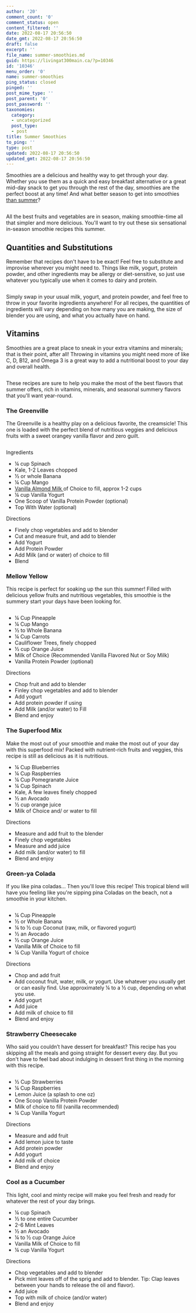 ```yaml
---
author: '20'
comment_count: '0'
comment_status: open
content_filtered: ''
date: 2022-08-17 20:56:50
date_gmt: 2022-08-17 20:56:50
draft: false
excerpt: ''
file_name: summer-smoothies.md
guid: https://livingat300main.ca/?p=10346
id: '10346'
menu_order: '0'
name: summer-smoothies
ping_status: closed
pinged: ''
post_mime_type: ''
post_parent: '0'
post_password: ''
taxonomies:
  category:
  - uncategorized
  post_type:
  - post
title: Summer Smoothies
to_ping: ''
type: post
updated: 2022-08-17 20:56:50
updated_gmt: 2022-08-17 20:56:50
---
```

<!-- wp:paragraph -->
<p>Smoothies are a delicious and healthy way to get through your day. Whether you use them as a quick and easy breakfast alternative or a great mid-day snack to get you through the rest of the day, smoothies are the perfect boost at any time! And what better season to get into smoothies <a href="https://livingat300main.ca/top-10-summer-cocktails/" target="_blank" rel="noreferrer noopener">than summer</a>?</p>
<!-- /wp:paragraph -->

<!-- wp:image {"id":10347,"sizeSlug":"large","linkDestination":"none"} -->
<figure class="wp-block-image size-large"><img src="https://arwebstore.blob.core.windows.net/livingat300main-ca/2022/08/blog1-1024x683.png" alt="" class="wp-image-10347"/></figure>
<!-- /wp:image -->

<!-- wp:paragraph -->
<p>All the best fruits and vegetables are in season, making smoothie-time all that simpler and more delicious. You'll want to try out these six sensational in-season smoothie recipes this summer.</p>
<!-- /wp:paragraph -->

<!-- wp:heading -->
<h2>Quantities and Substitutions</h2>
<!-- /wp:heading -->

<!-- wp:paragraph -->
<p>Remember that recipes don't have to be exact! Feel free to substitute and improvise wherever you might need to. Things like milk, yogurt, protein powder, and other ingredients may be allergy or diet-sensitive, so just use whatever you typically use when it comes to dairy and protein.</p>
<!-- /wp:paragraph -->

<!-- wp:image {"id":10348,"sizeSlug":"large","linkDestination":"none"} -->
<figure class="wp-block-image size-large"><img src="https://arwebstore.blob.core.windows.net/livingat300main-ca/2022/08/blog2-1024x683.png" alt="" class="wp-image-10348"/></figure>
<!-- /wp:image -->

<!-- wp:paragraph -->
<p>Simply swap in your usual milk, yogurt, and protein powder, and feel free to throw in your favorite ingredients anywhere! For all recipes, the quantities of ingredients will vary depending on how many you are making, the size of blender you are using, and what you actually have on hand.</p>
<!-- /wp:paragraph -->

<!-- wp:heading -->
<h2>Vitamins</h2>
<!-- /wp:heading -->

<!-- wp:paragraph -->
<p>Smoothies are a great place to sneak in your extra vitamins and minerals; that is their point, after all! Throwing in vitamins you might need more of like C, D, B12, and Omega 3 is a great way to add a nutritional boost to your day and overall health.</p>
<!-- /wp:paragraph -->

<!-- wp:image {"id":10349,"sizeSlug":"large","linkDestination":"none"} -->
<figure class="wp-block-image size-large"><img src="https://arwebstore.blob.core.windows.net/livingat300main-ca/2022/08/blog3-1024x683.png" alt="" class="wp-image-10349"/></figure>
<!-- /wp:image -->

<!-- wp:paragraph -->
<p>These recipes are sure to help you make the most of the best flavors that summer offers, rich in vitamins, minerals, and seasonal summery flavors that you'll want year-round.</p>
<!-- /wp:paragraph -->

<!-- wp:heading {"level":3} -->
<h3>The Greenville</h3>
<!-- /wp:heading -->

<!-- wp:paragraph -->
<p>The Greenville is a healthy play on a delicious favorite, the creamsicle! This one is loaded with the perfect blend of nutritious veggies and delicious fruits with a sweet orangey vanilla flavor and zero guilt.</p>
<!-- /wp:paragraph -->

<!-- wp:image {"id":10350,"sizeSlug":"large","linkDestination":"none"} -->
<figure class="wp-block-image size-large"><img src="https://arwebstore.blob.core.windows.net/livingat300main-ca/2022/08/blog4-1024x683.png" alt="" class="wp-image-10350"/></figure>
<!-- /wp:image -->

<!-- wp:paragraph -->
<p>Ingredients</p>
<!-- /wp:paragraph -->

<!-- wp:list -->
<ul><li>¼ cup Spinach</li><li>Kale, 1-2 Leaves chopped</li><li>½ or whole Banana</li><li>¼ Cup Mango</li><li><a href="https://www.silkcanada.ca/" target="_blank" rel="noreferrer noopener">Vanilla Almond Milk </a>of Choice to fill, approx 1-2 cups</li><li>¼ cup Vanilla Yogurt</li><li>One Scoop of Vanilla Protein Powder (optional)</li><li>Top With Water (optional)</li></ul>
<!-- /wp:list -->

<!-- wp:paragraph -->
<p>Directions</p>
<!-- /wp:paragraph -->

<!-- wp:list -->
<ul><li>Finely chop vegetables and add to blender</li><li>Cut and measure fruit, and add to blender</li><li>Add Yogurt</li><li>Add Protein Powder</li><li>Add Milk (and or water) of choice to fill</li><li>Blend</li></ul>
<!-- /wp:list -->

<!-- wp:heading {"level":3} -->
<h3>Mellow Yellow</h3>
<!-- /wp:heading -->

<!-- wp:paragraph -->
<p>This recipe is perfect for soaking up the sun this summer! Filled with delicious yellow fruits and nutritious vegetables, this smoothie is the summery start your days have been looking for.</p>
<!-- /wp:paragraph -->

<!-- wp:image {"id":10351,"sizeSlug":"large","linkDestination":"none"} -->
<figure class="wp-block-image size-large"><img src="https://arwebstore.blob.core.windows.net/livingat300main-ca/2022/08/blog5-1024x683.png" alt="" class="wp-image-10351"/></figure>
<!-- /wp:image -->

<!-- wp:list -->
<ul><li>¼ Cup Pineapple</li><li>¼ Cup Mango</li><li>½ to Whole Banana</li><li>¼ Cup Carrots</li><li>Cauliflower Trees, finely chopped</li><li>½ cup Orange Juice</li><li>Milk of Choice (Recommended Vanilla Flavored Nut or Soy Milk)</li><li>Vanilla Protein Powder (optional)</li></ul>
<!-- /wp:list -->

<!-- wp:paragraph -->
<p>Directions</p>
<!-- /wp:paragraph -->

<!-- wp:list -->
<ul><li>Chop fruit and add to blender</li><li>Finley chop vegetables and add to blender</li><li>Add yogurt</li><li>Add protein powder if using</li><li>Add Milk (and/or water) to Fill</li><li>Blend and enjoy</li></ul>
<!-- /wp:list -->

<!-- wp:heading {"level":3} -->
<h3>The Superfood Mix</h3>
<!-- /wp:heading -->

<!-- wp:paragraph -->
<p>Make the most out of your smoothie and make the most out of your day with this superfood mix! Packed with nutrient-rich fruits and veggies, this recipe is still as delicious as it is nutritious.</p>
<!-- /wp:paragraph -->

<!-- wp:list -->
<ul><li>¼ Cup Blueberries</li><li>¼ Cup Raspberries</li><li>¼ Cup Pomegranate Juice</li><li>¼ Cup Spinach</li><li>Kale, A few leaves finely chopped</li><li>½ an Avocado</li><li>½ cup orange juice</li><li>Milk of Choice and/ or water to fill</li></ul>
<!-- /wp:list -->

<!-- wp:paragraph -->
<p>Directions</p>
<!-- /wp:paragraph -->

<!-- wp:list -->
<ul><li>Measure and add fruit to the blender</li><li>Finely chop vegetables</li><li>Measure and add juice</li><li>Add milk (and/or water) to fill</li><li>Blend and enjoy</li></ul>
<!-- /wp:list -->

<!-- wp:heading {"level":3} -->
<h3>Green-ya Colada</h3>
<!-- /wp:heading -->

<!-- wp:paragraph -->
<p>If you like pina coladas… Then you'll love this recipe! This tropical blend will have you feeling like you're sipping pina Coladas on the beach, not a smoothie in your kitchen.</p>
<!-- /wp:paragraph -->

<!-- wp:image {"id":10352,"sizeSlug":"large","linkDestination":"none"} -->
<figure class="wp-block-image size-large"><img src="https://arwebstore.blob.core.windows.net/livingat300main-ca/2022/08/blog6-1024x683.png" alt="" class="wp-image-10352"/></figure>
<!-- /wp:image -->

<!-- wp:list -->
<ul><li>¼ Cup Pineapple</li><li>½ or Whole Banana</li><li>¼ to ½ cup Coconut (raw, milk, or flavored yogurt)</li><li>½ an Avocado</li><li>½ cup Orange Juice</li><li>Vanilla Milk of Choice to fill</li><li>¼ Cup Vanilla Yogurt of choice</li></ul>
<!-- /wp:list -->

<!-- wp:paragraph -->
<p>Directions</p>
<!-- /wp:paragraph -->

<!-- wp:list -->
<ul><li>Chop and add fruit</li><li>Add coconut fruit, water, milk, or yogurt. Use whatever you usually get or can easily find. Use approximately ¼ to a ½ cup, depending on what you use.</li><li>Add yogurt</li><li>Add juice</li><li>Add milk of choice to fill</li><li>Blend and enjoy</li></ul>
<!-- /wp:list -->

<!-- wp:heading {"level":3} -->
<h3>Strawberry Cheesecake</h3>
<!-- /wp:heading -->

<!-- wp:paragraph -->
<p>Who said you couldn’t have dessert for breakfast? This recipe has you skipping all the meals and going straight for dessert every day. But you don't have to feel bad about indulging in dessert first thing in the morning with this recipe.</p>
<!-- /wp:paragraph -->

<!-- wp:image {"id":10353,"sizeSlug":"large","linkDestination":"none"} -->
<figure class="wp-block-image size-large"><img src="https://arwebstore.blob.core.windows.net/livingat300main-ca/2022/08/blog8-1024x683.png" alt="" class="wp-image-10353"/></figure>
<!-- /wp:image -->

<!-- wp:list -->
<ul><li>½ Cup Strawberries</li><li>¼ Cup Raspberries</li><li>Lemon Juice (a splash to one oz)</li><li>One Scoop Vanilla Protein Powder</li><li>Milk of choice to fill (vanilla recommended)</li><li>¼ Cup Vanilla Yogurt</li></ul>
<!-- /wp:list -->

<!-- wp:paragraph -->
<p>Directions</p>
<!-- /wp:paragraph -->

<!-- wp:list -->
<ul><li>Measure and add fruit</li><li>Add lemon juice to taste</li><li>Add protein powder</li><li>Add yogurt</li><li>Add milk of choice</li><li>Blend and enjoy</li></ul>
<!-- /wp:list -->

<!-- wp:heading {"level":3} -->
<h3>Cool as a Cucumber</h3>
<!-- /wp:heading -->

<!-- wp:paragraph -->
<p>This light, cool and minty recipe will make you feel fresh and ready for whatever the rest of your day brings.</p>
<!-- /wp:paragraph -->

<!-- wp:list -->
<ul><li>¼ cup Spinach</li><li>½ to one entire Cucumber</li><li>2-6 Mint Leaves</li><li>½ an Avocado</li><li>¼ to ½ cup Orange Juice</li><li>Vanilla Milk of Choice to fill</li><li>¼ cup Vanilla Yogurt</li></ul>
<!-- /wp:list -->

<!-- wp:paragraph -->
<p>Directions</p>
<!-- /wp:paragraph -->

<!-- wp:list -->
<ul><li>Chop vegetables and add to blender</li><li>Pick mint leaves off of the sprig and add to blender. Tip: Clap leaves between your hands to release the oil and flavor).</li><li>Add juice</li><li>Top with milk of choice (and/or water)</li><li>Blend and enjoy</li></ul>
<!-- /wp:list -->